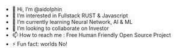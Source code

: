 - 👋 Hi, I’m @aidolphin
- 👀 I’m interested in Fullstack RUST & Javascript
- 🌱 I’m currently learning Neural Network, AI & ML
- 💞️ I’m looking to collaborate on Investor
- 📫 How to reach me : Free Human Friendly Open Source Project
- ⚡ Fun fact: worlds No! 
